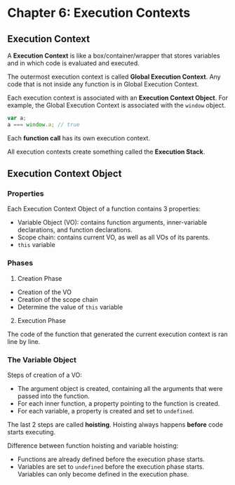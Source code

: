 # Chapter 6: Execution Contexts

## Execution Context

A **Execution Context** is like a box/container/wrapper that stores variables and in which code is evaluated and executed.

The outermost execution context is called **Global Execution Context**. Any code that is not inside any function is in Global Execution Context.

Each execution context is associated with an **Execution Context Object**. For example, the Global Execution Context is associated with the `window` object.

```js
var a;
a === window.a; // true
```

Each **function call** has its own execution context.

All execution contexts create something called the **Execution Stack**.


## Execution Context Object

### Properties
Each Execution Context Object of a function contains 3 properties:

* Variable Object (VO): contains function arguments, inner-variable declarations, and function declarations.
* Scope chain: contains current VO, as well as all VOs of its parents. 
* `this` variable

### Phases

1. Creation Phase
* Creation of the VO
* Creation of the scope chain
* Determine the value of `this` variable

2. Execution Phase

The code of the function that generated the current execution context is ran line by line.

### The Variable Object

Steps of creation of a VO:

* The argument object is created, containing all the arguments that were passed into the function.
* For each inner function, a property pointing to the function is created.
* For each variable, a property is created and set to `undefined`.

The last 2 steps are called **hoisting**. Hoisting always happens **before** code starts executing.

Difference between function hoisting and variable hoisting:
* Functions are already defined before the execution phase starts.
* Variables are set to `undefined` before the execution phase starts. Variables can only become defined in the execution phase.